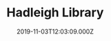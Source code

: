 ---
date: 2019-11-03T12:03:09.000Z
title: Hadleigh Library
latitude: 52.042515
longitude: 0.954681
category: checkin
---